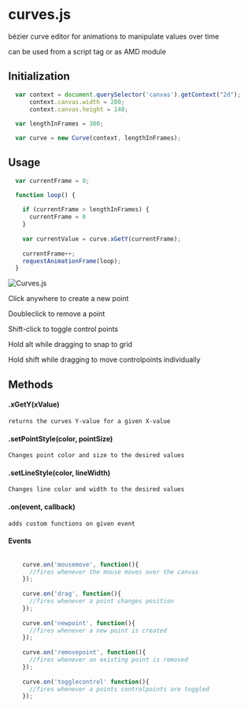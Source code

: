 # curves.js
bézier curve editor for animations to manipulate values over time

can be used from a script tag or as AMD module

Initialization
--------------
```js
  var context = document.querySelector('canvas').getContext("2d");
      context.canvas.width = 280;
      context.canvas.height = 140;
      
  var lengthInFrames = 300;

  var curve = new Curve(context, lengthInFrames);
```

Usage
-----
```js
  var currentFrame = 0;

  function loop() {
  
    if (currentFrame > lengthInFrames) {
      currentFrame = 0
    }
    
    var currentValue = curve.xGetY(currentFrame);
    
    currentFrame++;
    requestAnimationFrame(loop);
  }
```

![Curves.js](http://sidneydouw.ddns.net:1234/curves.js.png)

Click anywhere to create a new point

Doubleclick to remove a point

Shift-click to toggle control points

Hold alt while dragging to snap to grid

Hold shift while dragging to move controlpoints individually

Methods
-------

#### .xGetY(xValue)

    returns the curves Y-value for a given X-value

#### .setPointStyle(color, pointSize)
    
    Changes point color and size to the desired values
    
#### .setLineStyle(color, lineWidth)

    Changes line color and width to the desired values
    
#### .on(event, callback)

    adds custom functions on given event
    
#### Events
    
```js

    curve.on('mousemove', function(){
      //fires whenever the mouse moves over the canvas
    });
    
    curve.on('drag', function(){
      //fires whenever a point changes position
    });
    
    curve.on('newpoint', function(){
      //fires whenever a new point is created
    });
    
    curve.on('removepoint', function(){
      //fires whenever an existing point is removed
    });
    
    curve.on('togglecontrol' function(){
      //fires whenever a points controlpoints are toggled
    });

```
  
